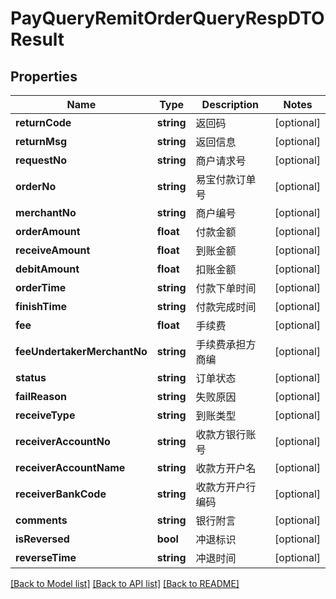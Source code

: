 # PayQueryRemitOrderQueryRespDTOResult

## Properties
Name | Type | Description | Notes
------------ | ------------- | ------------- | -------------
**returnCode** | **string** | 返回码 | [optional] 
**returnMsg** | **string** | 返回信息 | [optional] 
**requestNo** | **string** | 商户请求号 | [optional] 
**orderNo** | **string** | 易宝付款订单号 | [optional] 
**merchantNo** | **string** | 商户编号 | [optional] 
**orderAmount** | **float** | 付款金额 | [optional] 
**receiveAmount** | **float** | 到账金额 | [optional] 
**debitAmount** | **float** | 扣账金额 | [optional] 
**orderTime** | **string** | 付款下单时间 | [optional] 
**finishTime** | **string** | 付款完成时间 | [optional] 
**fee** | **float** | 手续费 | [optional] 
**feeUndertakerMerchantNo** | **string** | 手续费承担方商编 | [optional] 
**status** | **string** | 订单状态 | [optional] 
**failReason** | **string** | 失败原因 | [optional] 
**receiveType** | **string** | 到账类型 | [optional] 
**receiverAccountNo** | **string** | 收款方银行账号 | [optional] 
**receiverAccountName** | **string** | 收款方开户名 | [optional] 
**receiverBankCode** | **string** | 收款方开户行编码 | [optional] 
**comments** | **string** | 银行附言 | [optional] 
**isReversed** | **bool** | 冲退标识 | [optional] 
**reverseTime** | **string** | 冲退时间 | [optional] 

[[Back to Model list]](../README.md#documentation-for-models) [[Back to API list]](../README.md#documentation-for-api-endpoints) [[Back to README]](../README.md)


